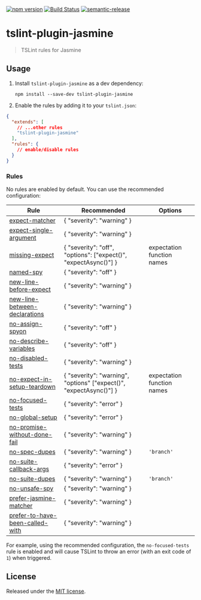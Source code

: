 [![npm version](https://badge.fury.io/js/tslint-plugin-jasmine.svg)](https://badge.fury.io/js/tslint-plugin-jasmine)
[![Build Status](https://travis-ci.com/TaylorBriggs/tslint-plugin-jasmine.svg?branch=master)](https://travis-ci.com/TaylorBriggs/tslint-plugin-jasmine)
[![semantic-release](https://img.shields.io/badge/%20%20%F0%9F%93%A6%F0%9F%9A%80-semantic--release-e10079.svg)](https://github.com/semantic-release/semantic-release)

# tslint-plugin-jasmine

> TSLint rules for Jasmine

## Usage

1. Install `tslint-plugin-jasmine` as a dev dependency:

    ```shell
    npm install --save-dev tslint-plugin-jasmine
    ```

2. Enable the rules by adding it to your `tslint.json`:

```json
{
  "extends": [
    // ...other rules
    "tslint-plugin-jasmine"
  ],
  "rules": {
    // enable/disable rules
  }
}
```

### Rules

No rules are enabled by default. You can use the recommended configuration:

Rule                                | Recommended                                                        | Options
----                                | -----------                                                        | -------
[expect-matcher][]                  | { "severity": "warning" }                                          |
[expect-single-argument][]          | { "severity": "warning" }                                          |
[missing-expect][]                  | { "severity": "off", "options": ["expect()", "expectAsync()"] }    | expectation function names
[named-spy][]                       | { "severity": "off" }                                              |
[new-line-before-expect][]          | { "severity": "warning" }                                          |
[new-line-between-declarations][]   | { "severity": "warning" }                                          |
[no-assign-spyon][]                 | { "severity": "off" }                                              |
[no-describe-variables][]           | { "severity": "off" }                                              |
[no-disabled-tests][]               | { "severity": "warning" }                                          |
[no-expect-in-setup-teardown][]     | { "severity": "warning", "options" ["expect()", "expectAsync()"] } | expectation function names
[no-focused-tests][]                | { "severity": "error" }                                            |
[no-global-setup][]                 | { "severity": "error" }                                            |
[no-promise-without-done-fail][]    | { "severity": "warning" }                                          |
[no-spec-dupes][]                   | { "severity": "warning" }                                          | `'branch'`
[no-suite-callback-args][]          | { "severity": "error" }                                            |
[no-suite-dupes][]                  | { "severity": "warning" }                                          | `'branch'`
[no-unsafe-spy][]                   | { "severity": "warning" }                                          |
[prefer-jasmine-matcher][]          | { "severity": "warning" }                                          |
[prefer-to-have-been-called-with][] | { "severity": "warning" }                                          |


For example, using the recommended configuration, the `no-focused-tests` rule
is enabled and will cause TSLint to throw an error (with an exit code of `1`)
when triggered.

[expect-matcher]: docs/rules/expect-matcher.md
[expect-single-argument]: docs/rules/expect-single-argument.md
[missing-expect]: docs/rules/missing-expect.md
[named-spy]: docs/rules/named-spy.md
[new-line-before-expect]: docs/rules/new-line-before-expect.md
[new-line-between-declarations]: docs/rules/new-line-between-declarations.md
[no-assign-spyon]: docs/rules/no-assign-spyon.md
[no-describe-variables]: docs/rules/no-describe-variables.md
[no-disabled-tests]: docs/rules/no-disabled-tests.md
[no-expect-in-setup-teardown]: docs/rules/no-expect-in-setup-teardown.md
[no-focused-tests]: docs/rules/no-focused-tests.md
[no-global-setup]: docs/rules/no-global-setup.md
[no-promise-without-done-fail]: docs/rules/no-promise-without-done-fail.md
[no-spec-dupes]: docs/rules/no-spec-dupes.md
[no-suite-callback-args]: docs/rules/no-suite-callback-args.md
[no-suite-dupes]: docs/rules/no-suite-dupes.md
[no-unsafe-spy]: docs/rules/no-unsafe-spy.md
[valid-expect]: docs/rules/valid-expect.md
[prefer-jasmine-matcher]: docs/rules/prefer-jasmine-matcher.md
[prefer-to-have-been-called-with]: docs/rules/prefer-to-have-been-called-with.md

## License

Released under the [MIT license](LICENSE).
